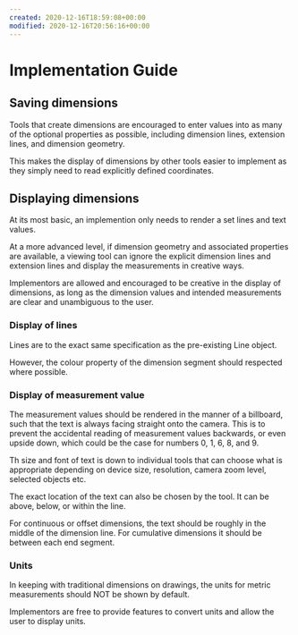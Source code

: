 ```yaml
---
created: 2020-12-16T18:59:08+00:00
modified: 2020-12-16T20:56:16+00:00
---
```


# Implementation Guide

## Saving dimensions
Tools that create dimensions are encouraged to enter values into as many of the optional properties as possible, including dimension lines, extension lines, and dimension geometry.

This makes the display of dimensions by other tools easier to implement as they simply need to read explicitly defined coordinates.

## Displaying dimensions
At its most basic, an implemention only needs to render a set lines and text values.

At a more advanced level, if dimension geometry and associated properties are available, a viewing tool can ignore the explicit dimension lines and extension lines and display the measurements in creative ways.

Implementors are allowed and encouraged to be creative in the display of dimensions, as long as the dimension values and intended measurements are clear and unambiguous to the user.

### Display of lines
Lines are to the exact same specification as the pre-existing Line object.

However, the colour property of the dimension segment should respected where possible.

### Display of measurement value
The measurement values should be rendered in the manner of a billboard, such that the text is always facing straight onto the camera. This is to prevent the accidental reading of measurement values backwards, or even upside down, which could be the case for numbers 0, 1, 6, 8, and 9.

Th size and font of text is down to individual tools that can choose what is appropriate depending on device size, resolution, camera zoom level, selected objects etc.

The exact location of the text can also be chosen by the tool. It can be above, below, or within the line.

For continuous or offset dimensions, the text should be roughly in the middle of the dimension line. For cumulative dimensions it should be between each end segment.

### Units
In keeping with traditional dimensions on drawings, the units for metric measurements should NOT be shown by default.

Implementors are free to provide features to convert units and allow the user to display units.